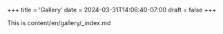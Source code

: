 +++
title = 'Gallery'
date = 2024-03-31T14:06:40-07:00
draft = false
+++

This is content/en/gallery/_index.md
